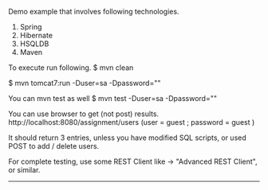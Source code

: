 Demo example that involves following technologies.

1. Spring
2. Hibernate
3. HSQLDB
4. Maven

To execute run following.
$ mvn clean

$ mvn tomcat7:run -Duser=sa -Dpassword=""

You can mvn test as well
$ mvn test -Duser=sa -Dpassword=""

You can use browser to get (not post) results.
http://localhost:8080/assignment/users
(user = guest ; password = guest )

It should return 3 entries, unless you have modified SQL scripts, or used POST to add / delete users.

For complete testing, use some REST Client like -> "Advanced REST Client", or similar.

------------------------------------------------------------

